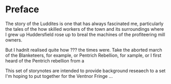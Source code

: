 # Preface

The story of the Luddites is one that has always fascinated me, particularly the tales of the how skilled workers of the town and its surroundings where I grew up Huddersfield rose up to breal the machines of the profiteering mill owners.

But I hadnlt realised quite how ??? the times were. Take the aborted march of the Blanketeers, for example, or Pentrich Rebellion, for xample, or  I first heard of the Pentrich rebellion from a 

This set of storynotes are intended to provide background reseaech to a set I'm hoping to put together for the Ventnor Fringe ...